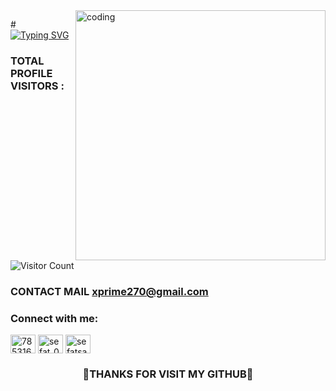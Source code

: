 <img align="right" alt="coding" width="400" src="https://github.com/X-PRIME-404/X-PRIME-404/blob/main/08503181a5c254f27a42981bfcf584d0.gif">

#[![Typing SVG](https://readme-typing-svg.herokuapp.com?font=Fira+Code&size=35&pause=1000&random=false&width=435&lines=‎ㅤㅤASSALAMULAIKUM;WELCOME+TO+MY+GITHUB)](https://git.io/typing-svg)



### TOTAL PROFILE VISITORS :

![Visitor Count](https://profile-counter.glitch.me/{X-PRIME-404}/count.svg)
<br />




### CONTACT MAIL  **xprime270@gmail.com**

<h3 align="left">Connect with me:</h3>
<p align="left">
<a href="https://fb.com/100066313717374" target="blank"><img align="center" src="https://raw.githubusercontent.com/rahuldkjain/github-profile-readme-generator/master/src/images/icons/Social/facebook.svg" alt="785316773" height="30" width="40" /></a>
<a href="https://instagram.com/farhan_vaiya_143" target="blank"><img align="center" src="https://raw.githubusercontent.com/rahuldkjain/github-profile-readme-generator/master/src/images/icons/Social/instagram.svg" alt="sefat_03" height="30" width="40" /></a>
<a href="[[https://www./c/sefatsarker03](https://www.facebook.com/FarHan.YouR.FatHer.OkH.bbY)]" target="blank"><img align="center" src="https://raw.githubusercontent.com/rahuldkjain/github-profile-readme-generator/master/src/images/icons/Social/youtube.svg" alt="sefatsarker03" height="30" width="40" /></a>
</p>




<div align="center">
  <h3> 🖤THANKS FOR VISIT MY GITHUB🖤 </h3>
</div>
